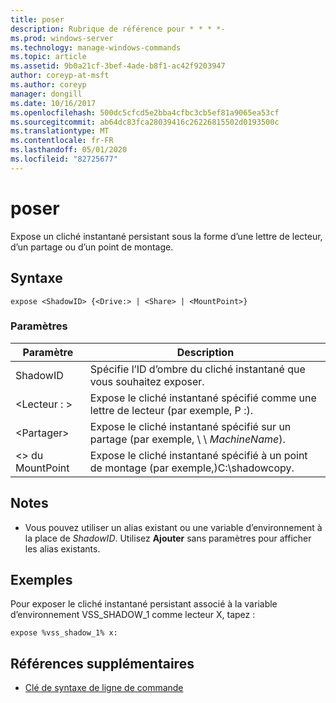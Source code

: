 ```yaml
---
title: poser
description: Rubrique de référence pour * * * *-
ms.prod: windows-server
ms.technology: manage-windows-commands
ms.topic: article
ms.assetid: 9b0a21cf-3bef-4ade-b8f1-ac42f9203947
author: coreyp-at-msft
ms.author: coreyp
manager: dongill
ms.date: 10/16/2017
ms.openlocfilehash: 500dc5cfcd5e2bba4cfbc3cb5ef81a9065ea53cf
ms.sourcegitcommit: ab64dc83fca28039416c26226815502d0193500c
ms.translationtype: MT
ms.contentlocale: fr-FR
ms.lasthandoff: 05/01/2020
ms.locfileid: "82725677"
---
```

# <a name="expose"></a>poser



Expose un cliché instantané persistant sous la forme d’une lettre de lecteur, d’un partage ou d’un point de montage.



## <a name="syntax"></a>Syntaxe

```
expose <ShadowID> {<Drive:> | <Share> | <MountPoint>}
```

### <a name="parameters"></a>Paramètres

|Paramètre|Description|
|---------|-----------|
|ShadowID|Spécifie l’ID d’ombre du cliché instantané que vous souhaitez exposer.|
|\<Lecteur : >|Expose le cliché instantané spécifié comme une lettre de lecteur (par exemple, P :).|
|\<Partager>|Expose le cliché instantané spécifié sur un partage (par exemple, \\ \\ *MachineName*\).|
|\<> du MountPoint|Expose le cliché instantané spécifié à un point de montage (par exemple,\)C:\shadowcopy.|

## <a name="remarks"></a>Notes 

-   Vous pouvez utiliser un alias existant ou une variable d’environnement à la place de *ShadowID*. Utilisez **Ajouter** sans paramètres pour afficher les alias existants.

## <a name="examples"></a>Exemples

Pour exposer le cliché instantané persistant associé à la variable d’environnement VSS_SHADOW_1 comme lecteur X, tapez :
```
expose %vss_shadow_1% x:
```

## <a name="additional-references"></a>Références supplémentaires

- [Clé de syntaxe de ligne de commande](command-line-syntax-key.md)